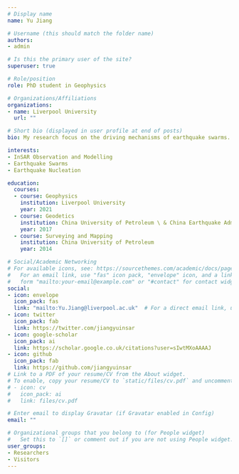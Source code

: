 ```yaml
---
# Display name
name: Yu Jiang

# Username (this should match the folder name)
authors:
- admin

# Is this the primary user of the site?
superuser: true

# Role/position
role: PhD student in Geophysics

# Organizations/Affiliations
organizations:
- name: Liverpool University
  url: ""

# Short bio (displayed in user profile at end of posts)
bio: My research focus on the driving mechanisms of earthquake swarms. I propose to use remote sensing (InSAR) and seismology to find the answer.

interests:
- InSAR Observation and Modelling
- Earthquake Swarms
- Earthquake Nucleation

education:
  courses:
  - course: Geophysics
    institution: Liverpool University
    year: 2021
  - course: Geodetics
    institution: China University of Petroleum \ & China Earthquake Administration
    year: 2017
  - course: Surveying and Mapping
    institution: China University of Petroleum
    year: 2014

# Social/Academic Networking
# For available icons, see: https://sourcethemes.com/academic/docs/page-builder/#icons
#   For an email link, use "fas" icon pack, "envelope" icon, and a link in the
#   form "mailto:your-email@example.com" or "#contact" for contact widget.
social:
- icon: envelope
  icon_pack: fas
  link: "mailto:Yu.Jiang@liverpool.ac.uk"  # For a direct email link, use "mailto:test@example.org".
- icon: twitter
  icon_pack: fab
  link: https://twitter.com/jiangyuinsar
- icon: google-scholar
  icon_pack: ai
  link: https://scholar.google.co.uk/citations?user=sIwtMXoAAAAJ
- icon: github
  icon_pack: fab
  link: https://github.com/jiangyuinsar
# Link to a PDF of your resume/CV from the About widget.
# To enable, copy your resume/CV to `static/files/cv.pdf` and uncomment the lines below.
# - icon: cv
#   icon_pack: ai
#   link: files/cv.pdf

# Enter email to display Gravatar (if Gravatar enabled in Config)
email: ""

# Organizational groups that you belong to (for People widget)
#   Set this to `[]` or comment out if you are not using People widget.
user_groups:
- Researchers
- Visitors
---
```

